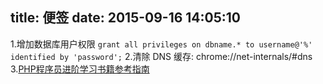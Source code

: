 title: 便签
date: 2015-09-16 14:05:10
---
1.增加数据库用户权限
```grant all privileges on dbname.* to username@'%' identified by 'password';```
2.清除 DNS 缓存:
chrome://net-internals/#dns
3.[PHP程序员进阶学习书籍参考指南](http://blog.csdn.net/heiyeshuwu/article/details/50686878)
